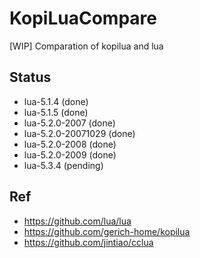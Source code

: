 # KopiLuaCompare
[WIP] Comparation of kopilua and lua  

## Status    
* lua-5.1.4 (done)  
* lua-5.1.5 (done)  
* lua-5.2.0-2007 (done)  
* lua-5.2.0-20071029 (done) 
* lua-5.2.0-2008 (done)  
* lua-5.2.0-2009 (done)  
* lua-5.3.4 (pending)    

## Ref  
* https://github.com/lua/lua  
* https://github.com/gerich-home/kopilua  
* https://github.com/jintiao/cclua  
